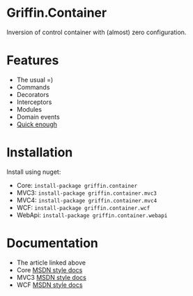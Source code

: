Griffin.Container
=================

Inversion of control container with (almost) zero configuration.

# Features

* The usual =)
* Commands
* Decorators
* Interceptors
* Modules
* Domain events
* [Quick enough](http://www.palmmedia.de/Blog/2011/8/30/ioc-container-benchmark-performance-comparison)

# Installation

Install using nuget:

* Core: `install-package griffin.container`
* MVC3: `install-package griffin.container.mvc3`
* MVC4: `install-package griffin.container.mvc4`
* WCF: `install-package griffin.container.wcf`
* WebApi: `install-package griffin.container.webapi`

# Documentation

* The article linked above
* Core [MSDN style docs](http://griffinframework.net/docs/container/)
* MVC3 [MSDN style docs](http://griffinframework.net/docs/container/mvc3)
* WCF [MSDN style docs](http://griffinframework.net/docs/container/wcf)

